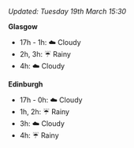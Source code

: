 *Updated: Tuesday 19th March 15:30*

**Glasgow**

* 17h - 1h: :cloud: Cloudy
* 2h, 3h: :umbrella: Rainy
* 4h: :cloud: Cloudy

**Edinburgh**

* 17h - 0h: :cloud: Cloudy
* 1h, 2h: :umbrella: Rainy
* 3h: :cloud: Cloudy
* 4h: :umbrella: Rainy
